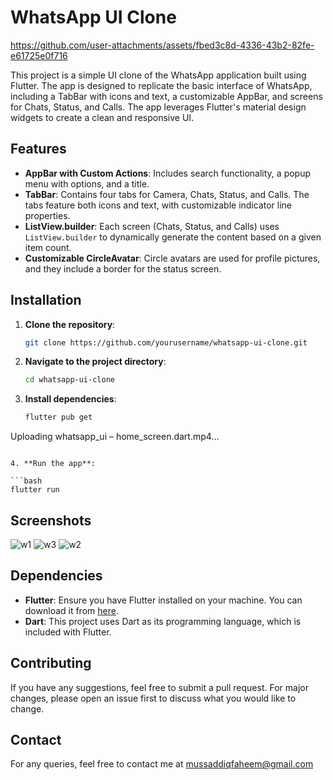 # WhatsApp UI Clone


https://github.com/user-attachments/assets/fbed3c8d-4336-43b2-82fe-e61725e0f716



This project is a simple UI clone of the WhatsApp application built using Flutter. The app is designed to replicate the basic interface of WhatsApp, including a TabBar with icons and text, a customizable AppBar, and screens for Chats, Status, and Calls. The app leverages Flutter's material design widgets to create a clean and responsive UI.

## Features
- **AppBar with Custom Actions**: Includes search functionality, a popup menu with options, and a title.
- **TabBar**: Contains four tabs for Camera, Chats, Status, and Calls. The tabs feature both icons and text, with customizable indicator line properties.
- **ListView.builder**: Each screen (Chats, Status, and Calls) uses `ListView.builder` to dynamically generate the content based on a given item count.
- **Customizable CircleAvatar**: Circle avatars are used for profile pictures, and they include a border for the status screen.

## Installation

1. **Clone the repository**:

   ```bash
   git clone https://github.com/yourusername/whatsapp-ui-clone.git
   ```

2. **Navigate to the project directory**:

   ```bash
   cd whatsapp-ui-clone
   ```

3. **Install dependencies**:

   ```bash
   flutter pub get

Uploading whatsapp_ui – home_screen.dart.mp4…


   ```

4. **Run the app**:

   ```bash
   flutter run
   ```

## Screenshots
![w1](https://github.com/user-attachments/assets/7eafb743-3213-469e-a370-d8535bf319d0)
![w3](https://github.com/user-attachments/assets/9d5316b0-f01b-46da-9c81-3f5a385adbca)
![w2](https://github.com/user-attachments/assets/a5c41c0a-8eb5-493c-a1c2-025df72f46b2)


## Dependencies
- **Flutter**: Ensure you have Flutter installed on your machine. You can download it from [here](https://flutter.dev/docs/get-started/install).
- **Dart**: This project uses Dart as its programming language, which is included with Flutter.

## Contributing

If you have any suggestions, feel free to submit a pull request. For major changes, please open an issue first to discuss what you would like to change.

## Contact
For any queries, feel free to contact me at mussaddiqfaheem@gmail.com



